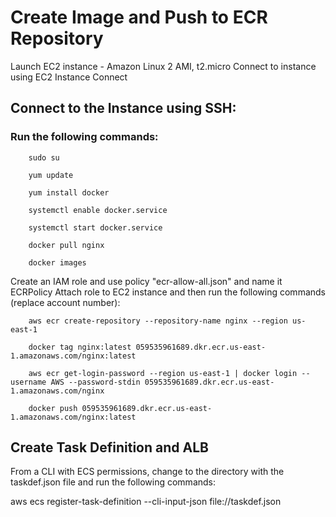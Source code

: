 # Create Image and Push to ECR Repository

Launch EC2 instance - Amazon Linux 2 AMI, t2.micro
Connect to instance using EC2 Instance Connect

## Connect to the Instance using SSH:

### Run the following commands:

```
    sudo su
```
```
    yum update
```
```
    yum install docker
```
```
    systemctl enable docker.service
```
```
    systemctl start docker.service
```
```
    docker pull nginx
```
```
    docker images
```

Create an IAM role and use policy "ecr-allow-all.json" and name it ECRPolicy
Attach role to EC2 instance and then run the following commands (replace account number):

```
    aws ecr create-repository --repository-name nginx --region us-east-1
```
```
    docker tag nginx:latest 059535961689.dkr.ecr.us-east-1.amazonaws.com/nginx:latest
```
```
    aws ecr get-login-password --region us-east-1 | docker login --username AWS --password-stdin 059535961689.dkr.ecr.us-east-1.amazonaws.com/nginx
```
```
    docker push 059535961689.dkr.ecr.us-east-1.amazonaws.com/nginx:latest
```

## Create Task Definition and ALB

From a CLI with ECS permissions, change to the directory with the taskdef.json file and run the following commands:

aws ecs register-task-definition --cli-input-json file://taskdef.json
